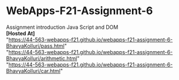 # WebApps-F21-Assignment-6
Assignment introduction Java Script and DOM\
**[Hosted At]**\
"https://44-563-webapps-f21.github.io/webapps-f21-assignment-6-BhavyaKolluri/pass.html"
<br>
"https://44-563-webapps-f21.github.io/webapps-f21-assignment-6-BhavyaKolluri/arithmetic.html"
<br>
"https://44-563-webapps-f21.github.io/webapps-f21-assignment-6-BhavyaKolluri/car.html"